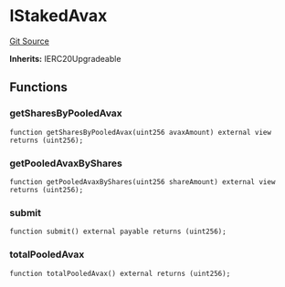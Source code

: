 # IStakedAvax
[Git Source](https://github.com/Stake-for-Ukraine/sfu-savax/blob/4abe733a8bb81cbd2da7e5ae098ba601cebf8962/src/interfaces/IStakedAvax.sol)

**Inherits:**
IERC20Upgradeable


## Functions
### getSharesByPooledAvax


```solidity
function getSharesByPooledAvax(uint256 avaxAmount) external view returns (uint256);
```

### getPooledAvaxByShares


```solidity
function getPooledAvaxByShares(uint256 shareAmount) external view returns (uint256);
```

### submit


```solidity
function submit() external payable returns (uint256);
```

### totalPooledAvax


```solidity
function totalPooledAvax() external returns (uint256);
```


